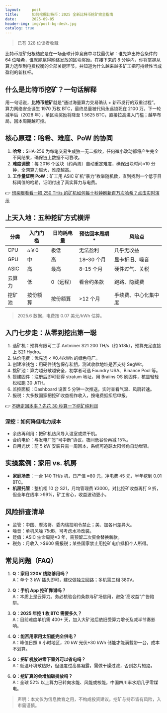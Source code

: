 ```yaml
---
layout:     post
title:      如何挖掘比特币：2025 全新比特币挖矿完全指南
date:       2025-09-05
header-img: img/post-bg-desk.jpg
catalog: true
---
```


> 已有 328 位读者收藏

比特币挖矿归根结底是在一场全球计算竞赛中寻找最优解：谁先算出符合条件的 64 位哈希，谁就能赢得网络发放的区块奖励。在接下来的 8 分钟内，你将掌握从算力选型到电费权衡的全部关键环节，并知道为什么越来越多矿工把可持续性当成盈利的新杠杆。

## 什么是比特币挖矿？一句话解释
用一句话说，**比特币挖矿**就是“通过海量算力交易确认 + 新币发行的双重过程”。算力网络安全诞生 1970 万枚 BTC，最终总量被代码永远锁死在 2100 万。下一轮减半后（2028 年），单区块奖励将降至 1.5625 BTC，直接拉高进入门槛；越早布局，回本周期越可控。

## 核心原理：哈希、难度、PoW 的协同
1. **哈希**：SHA-256 为每笔交易生成独一无二指纹，任何微小改动都将产生完全不同结果，确保链上数据不可篡改。  
2. **难度调整**：每 2016 个区块（约两周）自动重定难度，确保出块时间≈10 分钟，全网算力越大，难度越高。  
3. **工作量证明 PoW**：矿工用 ASIC 矿机“暴力”枚举随机数，直到找到一个低于目标阈值的哈希，证明付出了真实算力与电费。

👉 [想亲眼看看一把 250 TH/s 的矿机如何每十秒钟刷新百万次哈希？点击实时演示](https://okxdog.com/)

## 上天入地：五种挖矿方式横评
| 分类 | 入门门槛 | 日均耗电量 | 预估回本周期* | 风险点 |
| --- | --- | --- | --- | --- |
| CPU | ≈￥0 | 极低 | 无法盈利 | 几乎无收益 |
| GPU | 中 | 高 | 18–30 个月 | 显卡折旧、噪音 |
| ASIC | 高 | 最高 | 8–15 个月 | 硬件过气、关税 |
| 云算力 | 低 | 0（远程） | 看合约条款 | 跑路、隐藏费 |
| 挖矿池 | 按份额算 | 按份额算 | >12 个月 | 手续费、中心化集中度 |

> 2025.6 数据，电费按 0.07 美元/kWh 估算。

## 入门七步走：从零到挖出第一聪
1. 选矿机：预算有限可二手 Antminer S21 200 TH/s（约 ¥18k），预算充足直接上 S21 Hydro。  
2. 估价电费：优先选 < ¥0.4/kWh 的绿色电厂。  
3. 创建冷钱包：用硬件钱包保存私钥，测试收款地址是否支持 SegWit。  
4. 挑矿池：算力越分散越安全，初学者可选 Foundry USA、Binance Pool 等。  
5. 搭建固件：注册后即可获得 stratum 地址，用 Braiins OS 刷固件，核显轻轻松松跑 30 J/TH。  
6. 监控面板：Dashboard 设置 5 分钟一次推送，实时查看气温、风扇转速。  
7. 报税：大多数国家把挖矿收益视作收入，按电费抵扣后申报。

👉 [不确定回本率？先花 30 秒算一下挖矿纯利润](https://okxdog.com/)

### 深挖：如何降低电力成本
- 余热再利用：把矿机热风导入温室或烘干机。  
- 合约电价：与发电厂签“可中断”协议，夜间低谷价再减 15%。  
- 自用光伏：前 5 kW 安装只需一周回本，系统可追踪太阳倾角自动增容。

## 实操案例：家用 vs. 机房
- **家庭场景**：一台 140 TH/s 机，日产值 ≈80 元，净电费 45 元，半年挖到 0.01 BTC。  
- **机房托管**：整机柜 10 台 S21，月均管理费 ¥3000，对比挖矿收益再打 9 折，但全年在线率 >99%，矿工省心，收益波动更小。

## 风险排查清单
- 监管：中国、摩洛哥、委内瑞拉明令禁止；美、加各州差异大。  
- 噪音：单机风噪 75dB，可考虑水冷改装。  
- 贬值：ASIC 生命周期≈3 年，需预留二次资金替换新款。  
- 税务：月收入 >$600 需报税；某些国家禁止用挖矿电价抵扣个人所得。

## 常见问题（FAQ）

1. **Q：家用 220V 线路够用吗？**  
   A：单个 3 kW 插头即可，建议做独立回路；多机需三相 380V。

2. **Q：手机 App 挖矿靠谱吗？**  
   A：本质上是云算力。务必核验合约条款与矿场信用，避免“高收益”广告陷阱。

3. **Q：2025 年挖 1 枚 BTC 需要多久？**  
   A：目前难度单机需 400+ 天，加入大矿池后依旧受算力增长及减半节奏影响。

4. **Q：能否用家用太阳能完全供电？**  
   A：峰值日照 6 小时地区，20 kW 光伏+30 kWh 储能才能满载带一台，成本不划算。

5. **Q：把矿机放进零下室外可以省电吗？**  
   A：低温环境散热好，但湿度过高易凝露，需做干燥过滤，否则芯片短路。

6. **Q：挖矿真的会增加碳排放吗？**  
   A：全球 52% 以上算力已转向水能、风能或核能，中国四川丰水期几乎零煤电。

> 声明：本文仅为信息教育之用，不构成投资建议。挖矿与持币皆有风险，入市需谨慎。